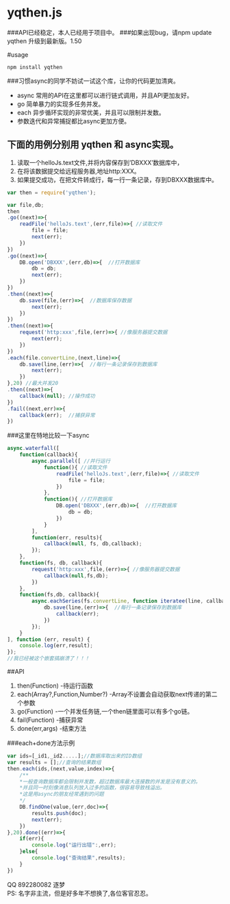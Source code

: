 yqthen.js
====
###API已经稳定，本人已经用于项目中。
###如果出现bug，请npm update yqthen 升级到最新版。1.50

#usage
```bin
npm install yqthen
```

###习惯async的同学不妨试一试这个库，让你的代码更加清爽。
* async 常用的API在这里都可以进行链式调用，并且API更加友好。
* go 简单暴力的实现多任务并发。
* each 异步循环实现的非常优美，并且可以限制并发数。
* 参数迭代和异常捕捉都比async更加方便。

## 下面的用例分别用 yqthen  和 async实现。

1. 读取一个helloJs.text文件,并将内容保存到’DBXXX’数据库中，
2. 在将该数据提交给远程服务器,地址http:XXX。
3. 如果提交成功，在把文件转成行，每一行一条记录，存到DBXXX数据库中。

```js
var then = require('yqthen');

var file,db;
then
.go((next)=>{
	readFile('helloJs.text',(err,file)=>{ //读取文件
		file = file;
		next(err);
	})
})
.go((next)=>{
	DB.open('DBXXX',(err,db)=>{  //打开数据库
		db = db;
		next(err);
	})
})
.then((next)=>{
	db.save(file,(err)=>{  //数据库保存数据
		next(err);
	})
})
.then((next)=>{
	request('http:xxx',file,(err)=>{ //像服务器提交数据
		next(err);
	})
})
.each(file.convertLine,(next,line)=>{
	db.save(line,(err)=>{  //每行一条记录保存到数据库
		next(err);
	})
},20) //最大并发20
.then((next)=>{
	callback(null); //操作成功
})
.fail((next,err)=>{
	callback(err);  //捕获异常
})
```

###这里在特地比较一下async
```js
async.waterfall([
	function(callback){
		async.parallel([ //并行运行
			function(){ //读取文件
				readFile('helloJs.text',(err,file)=>{ //读取文件
					file = file;
				})
			},
			function(){ //打开数据库
				DB.open('DBXXX',(err,db)=>{  //打开数据库
					db = db;
				})
			}
		],
		function(err, results){
			callback(null, fs, db,callback);
		});
	},
	function(fs, db, callback){
		request('http:xxx',file,(err)=>{ //像服务器提交数据
			callback(null,fs,db);
		})
	},
	function(fs,db, callback){
		async.eachSeries(fs.convertLine, function iteratee(line, callback) { //循环并发
			db.save(line,(err)=>{  //每行一条记录保存到数据库
				callback(err);
			})
		});
	}
], function (err, result) {
	console.log(err,result);  
});
//我已经被这个嵌套搞崩溃了！！！
```

##API
1. then(Function) -待运行函数
2. each(Array?,Function,Number?) -Array不设置会自动获取next传递的第二个参数 
3. go(Function) -一个并发任务链,一个then链里面可以有多个go链。
4. fail(Function) -捕获异常
5. done(err,args) -结束方法


###each+done方法示例
```js
var ids=[_id1,_id2.....];//数据库取出来的ID数组
var results = [];//查询的结果数组
then.each(ids,(next,value,index)=>{ 
	/**
	*一般查询数据库都会限制并发数，超过数据库最大连接数的并发是没有意义的。
	*并且同一时刻像消息队列放入过多的函数，很容易导致栈溢出。
	*这是用async的朋友经常遇到的问题
	*/
	DB.findOne(value,(err,doc)=>{ 
		results.push(doc);
		next(err);
	})
},20).done((err)=>{
	if(err){
		console.log("运行出错":,err);
	}else{
		console.log("查询结果",results);
	}
})
```


QQ 892280082 逐梦  
PS: 名字非主流，但是好多年不想换了,各位客官忍忍。

